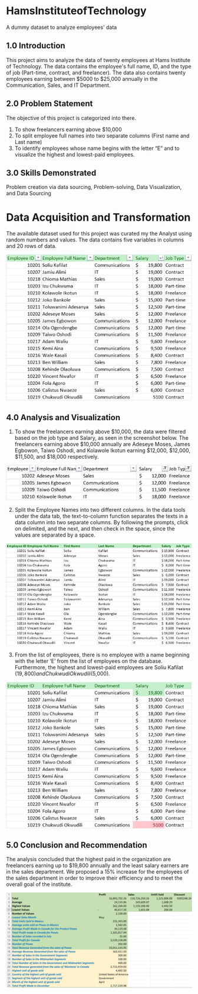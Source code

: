 # HamsInstituteofTechnology
A dummy dataset to analyze employees' data
## 1.0  Introduction
This project aims to analyze the data of twenty employees at Hams Institute of Technology. The data contains the employee's full name, ID, and the type of job (Part-time, contract, and freelancer). The data also contains twenty employees earning between $5000 to $25,000 annually in the Communication, Sales, and IT Department.
## 2.0 Problem Statement
The objective of this project is categorized into there. 
1. To show freelancers earning above $10,000
2. To split employee full names into two separate columns (First name and Last name)
3. To identify employees whose name begins with the letter “E” and to visualize the highest and lowest-paid employees.
## 3.0 Skills Demonstrated
Problem creation via data sourcing, Problem-solving, Data Visualization, and Data Sourcing
# Data Acquisition and Transformation
The available dataset used for this project was curated my the Analyst using random numbers and values. The data contains five variables in columns and 20 rows of data. 

![](HamsData.jpg)
## 4.0 Analysis and Visualization
1. To show the freelancers earning above $10,000, the data were filtered based on the job type and Salary, as seen in the screenshot below. The freelancers earning above $10,000 annually are Adeseye Moses, James Egbowon, Taiwo Oshodi, and Kolawole Ikotun earning $12,000, $12,000, $11,500, and $18,000 respectively.

![](FreelancersSal.jpg)

2. Split the Employee Names into two different columns.
In the data tools under the data tab, the text-to-column function separates the texts in a data column into two separate columns. By following the prompts, click on delimited, and the next, and then check in the space, since the values are separated by a space. 

![](Seperatednames.jpg)

3. From the list of employees, there is no employee with a name beginning with the letter ‘E’ from the list of employees on the database. Furthermore, the highest and lowest-paid employees are Soliu Kafilat ($19,800) and Chukwudi Okwudili ($5,000).

![](MinMaxSal.jpg)

## 5.0 Conclusion and Recommendation
The analysis concluded that the highest paid in the organization are freelancers earning up to $19,800 annually and the least salary earners are in the sales department. We proposed a 15% increase for the employees of the sales department in order to improve their efficiency and to meet the overall goal of the institute. 




![](Task2and3.jpg)
